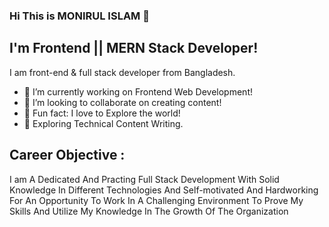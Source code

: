 ### Hi This is MONIRUL ISLAM 👋


## I'm Frontend || MERN Stack Developer!
I am front-end & full stack developer from Bangladesh.
- 🔭 I’m currently working on Frontend Web Development!
- 👯 I’m looking to collaborate on creating content!
- 🚀 Fun fact: I love to Explore the world!
- 🌱 Exploring Technical Content Writing.


## Career Objective :

I am A Dedicated And Practing Full
Stack Development With Solid
Knowledge In Different Technologies
And Self-motivated And Hardworking
For An Opportunity To Work In A
Challenging Environment To Prove
My Skills And Utilize My Knowledge
In The Growth Of The Organization

